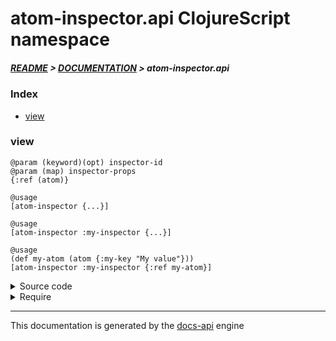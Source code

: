 
# atom-inspector.api ClojureScript namespace

##### [README](../../../README.md) > [DOCUMENTATION](../../COVER.md) > atom-inspector.api

### Index

- [view](#view)

### view

```
@param (keyword)(opt) inspector-id
@param (map) inspector-props
{:ref (atom)}
```

```
@usage
[atom-inspector {...}]
```

```
@usage
[atom-inspector :my-inspector {...}]
```

```
@usage
(def my-atom (atom {:my-key "My value"}))
[atom-inspector :my-inspector {:ref my-atom}]
```

<details>
<summary>Source code</summary>

```
(defn view
  ([inspector-props]
   [view (random/generate-keyword) inspector-props])

  ([inspector-id inspector-props]
   (reagent/create-class {:reagent-render      (fn [] [atom-inspector inspector-id])
                          :component-did-mount (fn [] (if-not (inspector-id @state/INSPECTORS)
                                                              (swap!         state/INSPECTORS assoc inspector-id inspector-props)))})))
```

</details>

<details>
<summary>Require</summary>

```
(ns my-namespace (:require [atom-inspector.api :refer [view]]))

(atom-inspector.api/view ...)
(view                    ...)
```

</details>

---

This documentation is generated by the [docs-api](https://github.com/bithandshake/docs-api) engine

